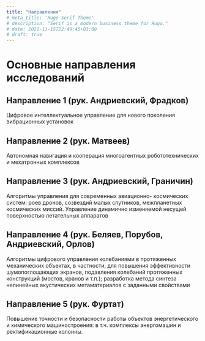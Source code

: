 ```yaml
---
title: "Направления"
# meta_title: 'Hugo Serif Theme'
# description: "Serif is a modern business theme for Hugo."
# date: 2021-11-15T22:49:45+03:00
# draft: true
---
```


# Основные направления исследований

## Направление 1 (рук. Андриевский, Фрадков)

Цифровое интеллектуальное управление для нового
поколения вибрационных установок

## Направление 2 (рук. Матвеев)

Автономная навигация и кооперация многоагентных
робототехнических и мехатронных комплексов

## Направление 3 (рук. Андриевский, Граничин)

Алгоритмы управления для современных авиационно-
космических систем: роев дронов, созвездий малых
спутников, межпланетных космических миссий.
Управление динамично изменяемой несущей
поверхностью летательных аппаратов

## Направление 4 (рук. Беляев, Порубов, Андриевский, Орлов)

Алгоритмы цифрового управления колебаниями в
протяженных механических объектах, в частности, для
повышения эффективности шумопоглощающих экранов,
подавления колебаний протяженных конструкций
(мостов, кранов и т.п.); разработка метода синтеза
нелинейных акустических метаматериалов с
заданными свойствами

## Направление 5 (рук. Фуртат)

Повышение точности и безопасности работы объектов
энергетического и химического машиностроения: в т.ч.
комплексы энергомашин и ректификационные колонны.


